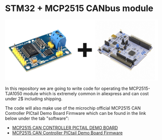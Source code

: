 # STM32 + MCP2515 CANbus module

<center>
<img src="media/title_pic1.png" width="600">
</center>

In this repository we are going to write code for operating the MCP2515-TJA1050 module which is extremely common in aliexpress and can cost under 2$ including shipping. 

The code will also make use of the microchip official MCP2515 CAN Controller PICtail Demo Board Firmware which can be found in the link below under the tab "software":

- [MCP2515 CAN CONTROLLER PICTAIL DEMO BOARD](https://www.microchip.com/en-us/development-tool/mcp2515dm-pctl)
- [MCP2515 CAN Controller PICtail Demo Board Firmware](https://ww1.microchip.com/downloads/aemDocuments/documents/OTH/ProductDocuments/SoftwareLibraries/Firmware/00023R2Firmware.zip) 
